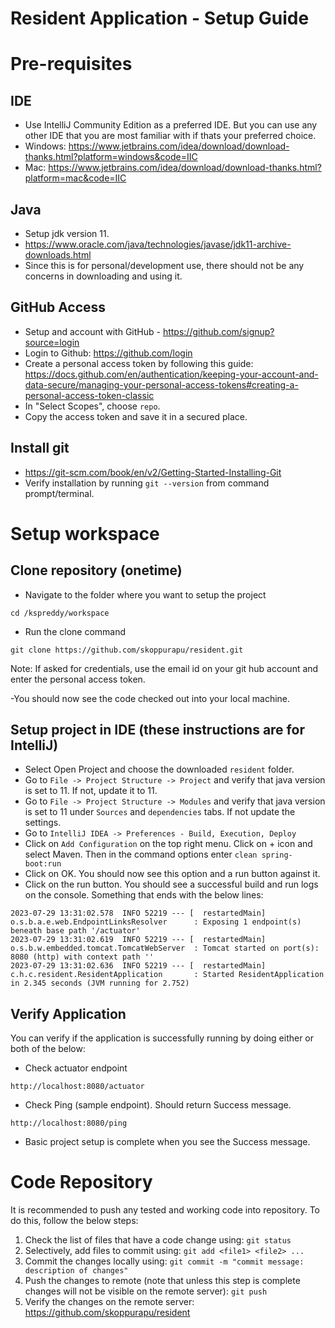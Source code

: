# Resident Application - Setup Guide

# Pre-requisites
## IDE
- Use IntelliJ Community Edition as a preferred IDE. But you can use any other IDE that you are most familiar with if thats your preferred choice.
 - Windows:
https://www.jetbrains.com/idea/download/download-thanks.html?platform=windows&code=IIC
- Mac: https://www.jetbrains.com/idea/download/download-thanks.html?platform=mac&code=IIC

## Java
- Setup jdk version 11.
- https://www.oracle.com/java/technologies/javase/jdk11-archive-downloads.html
- Since this is for personal/development use, there should not be any concerns in downloading and using it.

## GitHub Access
- Setup and account with GitHub - https://github.com/signup?source=login
- Login to Github: https://github.com/login
- Create a personal access token by following this guide: https://docs.github.com/en/authentication/keeping-your-account-and-data-secure/managing-your-personal-access-tokens#creating-a-personal-access-token-classic
- In "Select Scopes", choose ```repo```.
- Copy the access token and save it in a secured place.

## Install git
- https://git-scm.com/book/en/v2/Getting-Started-Installing-Git
- Verify installation by running ```git --version``` from command prompt/terminal.

# Setup workspace
## Clone repository (onetime)
- Navigate to the folder where you want to setup the project
```shell script
cd /kspreddy/workspace
```
- Run the clone command
```shell script
git clone https://github.com/skoppurapu/resident.git
```
Note: If asked for credentials, use the email id on your git hub account and enter the personal access token.

-You should now see the code checked out into your local machine.

## Setup project in IDE (these instructions are for IntelliJ)
- Select Open Project and choose the downloaded ```resident``` folder.
- Go to ```File -> Project Structure -> Project``` and verify that java version is set to 11. If not, update it to 11.
- Go to ```File -> Project Structure -> Modules``` and verify that java version is set to 11 under ```Sources``` and ```dependencies``` tabs. If not update the settings.
- Go to ```IntelliJ IDEA -> Preferences - Build, Execution, Deploy```
- Click on ```Add Configuration``` on the top right menu. Click on + icon and select Maven. Then in the command options enter ```clean spring-boot:run```
- Click on OK. You should now see this option and a run button against it.
- Click on the run button. You should see a successful build and run logs on the console. Something that ends with the below lines:
```shell script
2023-07-29 13:31:02.578  INFO 52219 --- [  restartedMain] o.s.b.a.e.web.EndpointLinksResolver      : Exposing 1 endpoint(s) beneath base path '/actuator'
2023-07-29 13:31:02.619  INFO 52219 --- [  restartedMain] o.s.b.w.embedded.tomcat.TomcatWebServer  : Tomcat started on port(s): 8080 (http) with context path ''
2023-07-29 13:31:02.636  INFO 52219 --- [  restartedMain] c.h.c.resident.ResidentApplication       : Started ResidentApplication in 2.345 seconds (JVM running for 2.752)
```

## Verify Application
You can verify if the application is successfully running by doing either or both of the below:
 - Check actuator endpoint
 ```
http://localhost:8080/actuator
```
- Check Ping (sample endpoint). Should return Success message.
```shell script
http://localhost:8080/ping
```
- Basic project setup is complete when you see the Success message.

# Code Repository
It is recommended to push any tested and working code into repository. To do this, follow the below steps:
1. Check the list of files that have a code change using:
```git status```
2. Selectively, add files to commit using:
```git add <file1> <file2> ...```
3. Commit the changes locally using: ```git commit -m "commit message: description of changes"```
4. Push the changes to remote (note that unless this step is complete changes will not be visible on the remote server): ```git push```
5. Verify the changes on the remote server: https://github.com/skoppurapu/resident